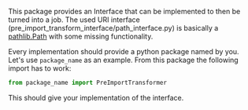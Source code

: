 This package provides an Interface that can be implemented to then be turned into a job.
The used URI interface (pre_import_transform_interface/path_interface.py) is basically a [pathlib.Path](https://docs.python.org/3/library/pathlib.html#pathlib.Path) with some missing functionality.

Every implementation should provide a python package named by you. Let's use `package_name` as an example. From this package the following import has to work:
```python
from package_name import PreImportTransformer
```
This should give your implementation of the interface.